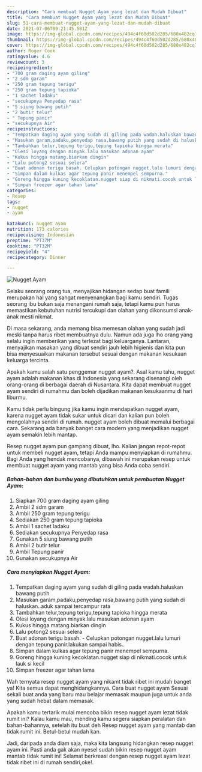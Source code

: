 ```yaml
---
description: "Cara membuat Nugget Ayam yang lezat dan Mudah Dibuat"
title: "Cara membuat Nugget Ayam yang lezat dan Mudah Dibuat"
slug: 51-cara-membuat-nugget-ayam-yang-lezat-dan-mudah-dibuat
date: 2021-07-06T09:21:45.501Z
image: https://img-global.cpcdn.com/recipes/494c4f60d502d285/680x482cq70/nugget-ayam-foto-resep-utama.jpg
thumbnail: https://img-global.cpcdn.com/recipes/494c4f60d502d285/680x482cq70/nugget-ayam-foto-resep-utama.jpg
cover: https://img-global.cpcdn.com/recipes/494c4f60d502d285/680x482cq70/nugget-ayam-foto-resep-utama.jpg
author: Roger Cook
ratingvalue: 4.6
reviewcount: 3
recipeingredient:
- "700 gram daging ayam giling"
- "2 sdm garam"
- "250 gram tepung terigu"
- "250 gram tepung tapioka"
- "1 sachet ladaku"
- "secukupnya Penyedap rasa"
- "5 siung bawang putih"
- "2 butir telur"
- " Tepung panir"
- "secukupnya Air"
recipeinstructions:
- "Tempatkan daging ayam yang sudah di giling pada wadah.haluskan bawang putih"
- "Masukan garam,padaku,penyedap rasa,bawang putih yang sudah di haluskan..aduk sampai tercampur rata"
- "Tambahkan telur,tepung terigu,tepung tapioka hingga merata"
- "Olesi loyang dengan minyak.lalu masukan adonan ayam"
- "Kukus hingga matang.biarkan dingin"
- "Lalu potong2 sesuai selera"
- "Buat adonan terigu basah. Celupkan potongan nugget.lalu lumuri dengan tepung panir.lakukan sampai habis.."
- "Simpan dalam kulkas agar tepung panir menempel sempurna."
- "Goreng hingga kuning kecoklatan.nugget siap di nikmati.cocok untuk lauk si kecil"
- "Simpan freezer agar tahan lama"
categories:
- Resep
tags:
- nugget
- ayam

katakunci: nugget ayam 
nutrition: 173 calories
recipecuisine: Indonesian
preptime: "PT37M"
cooktime: "PT32M"
recipeyield: "4"
recipecategory: Dinner

---
```



![Nugget Ayam](https://img-global.cpcdn.com/recipes/494c4f60d502d285/680x482cq70/nugget-ayam-foto-resep-utama.jpg)

Selaku seorang orang tua, menyajikan hidangan sedap buat famili merupakan hal yang sangat menyenangkan bagi kamu sendiri. Tugas seorang ibu bukan saja menangani rumah saja, tetapi kamu pun harus memastikan kebutuhan nutrisi tercukupi dan olahan yang dikonsumsi anak-anak mesti nikmat.

Di masa  sekarang, anda memang bisa memesan olahan yang sudah jadi meski tanpa harus ribet membuatnya dulu. Namun ada juga lho orang yang selalu ingin memberikan yang terlezat bagi keluarganya. Lantaran, menyajikan masakan yang dibuat sendiri jauh lebih higienis dan kita pun bisa menyesuaikan makanan tersebut sesuai dengan makanan kesukaan keluarga tercinta. 



Apakah kamu salah satu penggemar nugget ayam?. Asal kamu tahu, nugget ayam adalah makanan khas di Indonesia yang sekarang disenangi oleh orang-orang di berbagai daerah di Nusantara. Kita dapat membuat nugget ayam sendiri di rumahmu dan boleh dijadikan makanan kesukaanmu di hari liburmu.

Kamu tidak perlu bingung jika kamu ingin mendapatkan nugget ayam, karena nugget ayam tidak sukar untuk dicari dan kalian pun boleh mengolahnya sendiri di rumah. nugget ayam boleh dibuat memalui berbagai cara. Sekarang ada banyak banget cara modern yang menjadikan nugget ayam semakin lebih mantap.

Resep nugget ayam pun gampang dibuat, lho. Kalian jangan repot-repot untuk membeli nugget ayam, tetapi Anda mampu menyiapkan di rumahmu. Bagi Anda yang hendak mencobanya, dibawah ini merupakan resep untuk membuat nugget ayam yang mantab yang bisa Anda coba sendiri.

<!--inarticleads1-->

##### Bahan-bahan dan bumbu yang dibutuhkan untuk pembuatan Nugget Ayam:

1. Siapkan 700 gram daging ayam giling
1. Ambil 2 sdm garam
1. Ambil 250 gram tepung terigu
1. Sediakan 250 gram tepung tapioka
1. Ambil 1 sachet ladaku
1. Sediakan secukupnya Penyedap rasa
1. Gunakan 5 siung bawang putih
1. Ambil 2 butir telur
1. Ambil  Tepung panir
1. Gunakan secukupnya Air




<!--inarticleads2-->

##### Cara menyiapkan Nugget Ayam:

1. Tempatkan daging ayam yang sudah di giling pada wadah.haluskan bawang putih
1. Masukan garam,padaku,penyedap rasa,bawang putih yang sudah di haluskan..aduk sampai tercampur rata
1. Tambahkan telur,tepung terigu,tepung tapioka hingga merata
1. Olesi loyang dengan minyak.lalu masukan adonan ayam
1. Kukus hingga matang.biarkan dingin
1. Lalu potong2 sesuai selera
1. Buat adonan terigu basah. - Celupkan potongan nugget.lalu lumuri dengan tepung panir.lakukan sampai habis..
1. Simpan dalam kulkas agar tepung panir menempel sempurna.
1. Goreng hingga kuning kecoklatan.nugget siap di nikmati.cocok untuk lauk si kecil
1. Simpan freezer agar tahan lama




Wah ternyata resep nugget ayam yang nikamt tidak ribet ini mudah banget ya! Kita semua dapat menghidangkannya. Cara buat nugget ayam Sesuai sekali buat anda yang baru mau belajar memasak maupun juga untuk anda yang sudah hebat dalam memasak.

Apakah kamu tertarik mulai mencoba bikin resep nugget ayam lezat tidak rumit ini? Kalau kamu mau, mending kamu segera siapkan peralatan dan bahan-bahannya, setelah itu buat deh Resep nugget ayam yang mantab dan tidak rumit ini. Betul-betul mudah kan. 

Jadi, daripada anda diam saja, maka kita langsung hidangkan resep nugget ayam ini. Pasti anda gak akan nyesel sudah bikin resep nugget ayam mantab tidak rumit ini! Selamat berkreasi dengan resep nugget ayam lezat tidak ribet ini di rumah sendiri,oke!.

